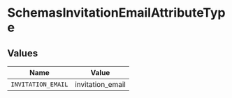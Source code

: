 # SchemasInvitationEmailAttributeType


## Values

| Name               | Value              |
| ------------------ | ------------------ |
| `INVITATION_EMAIL` | invitation_email   |